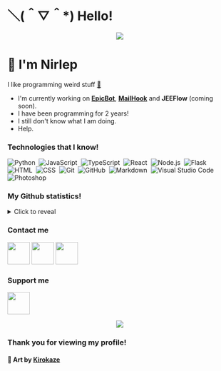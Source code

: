 # ＼(＾▽＾*) Hello!
<div align="center"><img src="https://cdn.discordapp.com/attachments/859335247547990026/882593696934154240/cool_background_thing_lol.gif"></div>

# 👋 I'm Nirlep

I like programming weird stuff [👀](https://www.youtube.com/watch?v=dQw4w9WgXcQ)

- I'm currently working on [**EpicBot**](https://epic-bot.com), [**MailHook**](https://mail-hook.xyz/) and **JEEFlow** (coming soon).
- I have been programming for 2 years!
- I still don't know what I am doing.
- Help.

### Technologies that I know!

![Python](https://img.shields.io/badge/-Python-05122A?style=for-the-badge&logo=python)&nbsp;
![JavaScript](https://img.shields.io/badge/-JavaScript-05122A?style=for-the-badge&logo=javascript)&nbsp;
![TypeScript](https://img.shields.io/badge/-TypeScript-05122A?style=for-the-badge&logo=typescript)&nbsp;
![React](https://img.shields.io/badge/-React-05122A?style=for-the-badge&logo=react)&nbsp;
![Node.js](https://img.shields.io/badge/-Node.js-05122A?style=for-the-badge&logo=node.js)&nbsp;
![Flask](https://img.shields.io/badge/-Flask-05122A?style=for-the-badge&logo=flask)&nbsp;
![HTML](https://img.shields.io/badge/-HTML-05122A?style=for-the-badge&logo=HTML5)&nbsp;
![CSS](https://img.shields.io/badge/-CSS-05122A?style=for-the-badge&logo=CSS3&logoColor=1572B6)&nbsp;
![Git](https://img.shields.io/badge/-Git-05122A?style=for-the-badge&logo=git)&nbsp;
![GitHub](https://img.shields.io/badge/-GitHub-05122A?style=for-the-badge&logo=github)&nbsp;
![Markdown](https://img.shields.io/badge/-Markdown-05122A?style=for-the-badge&logo=markdown)&nbsp;
![Visual Studio Code](https://img.shields.io/badge/-Visual%20Studio%20Code-05122A?style=for-the-badge&logo=visual-studio-code&logoColor=007ACC)&nbsp;
![Photoshop](https://img.shields.io/badge/-Photoshop-05122A?style=for-the-badge&logo=adobe-photoshop)&nbsp;

### My Github statistics!

<details>
  <summary>Click to reveal</summary>
  <div>
    <br>
    <img src="https://github-readme-stats.vercel.app/api?username=nirlep5252&show_icons=true&theme=radical&count_private=true&include_all_commits=true">
    <img src="https://github-readme-streak-stats.herokuapp.com/?user=Nirlep5252&theme=radical">
    <img src="https://github-readme-stats.vercel.app/api/top-langs/?username=nirlep5252&theme=radical">
  </div>
</details>

### Contact me

<a href="https://discord.com/users/558861606063308822"><img height="50px" src="https://cdn.discordapp.com/attachments/859335247547990026/902790616864415744/discord_logo.png" /></a>
<a href="https://twitter.com/Nirlep_5252_"><img height="50px" src="https://1000logos.net/wp-content/uploads/2017/06/Twitter-Logo.png" /></a>
<a href="mailto:teamepicbot@gmail.com"><img height="50px" src="https://cdn.discordapp.com/attachments/859335247547990026/902794064863326228/gmail_logo_better.png" /></a>

### Support me

<a align="center" href="https://www.patreon.com/bePatron?u=60117314"><img height="50px" src="https://cdn.discordapp.com/attachments/859335247547990026/902796365254504488/become_a_patreon.png" /></a>

<div align="center"><img src="https://cdn.discordapp.com/attachments/859335247547990026/882593069206229012/my_life.gif"></div>

### Thank you for viewing my profile!

#### 🎨 Art by **[Kirokaze](https://kirokazepixel.tumblr.com/)**
